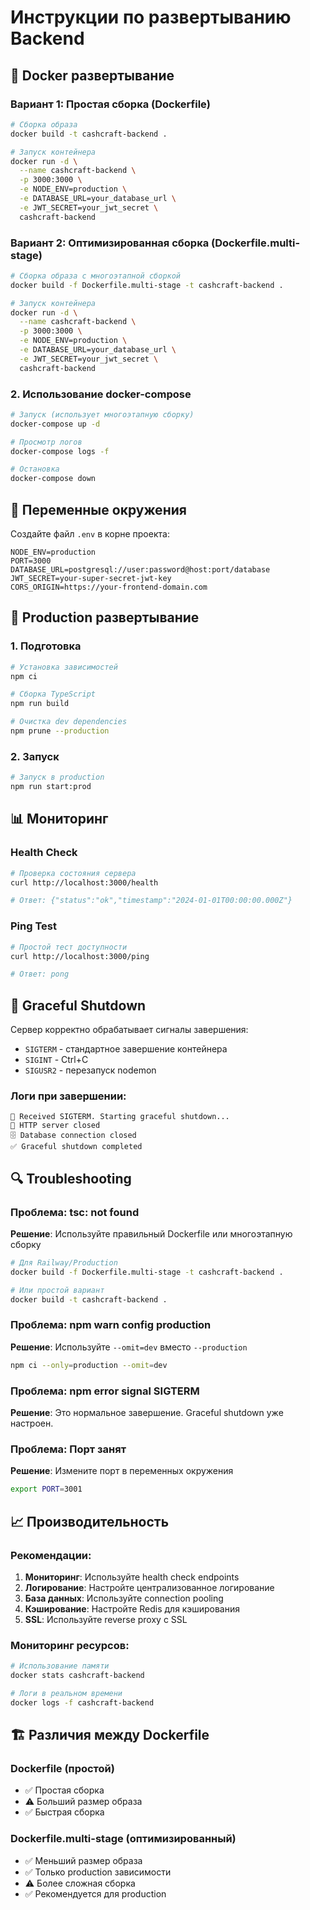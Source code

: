 # Инструкции по развертыванию Backend

## 🐳 Docker развертывание

### Вариант 1: Простая сборка (Dockerfile)

```bash
# Сборка образа
docker build -t cashcraft-backend .

# Запуск контейнера
docker run -d \
  --name cashcraft-backend \
  -p 3000:3000 \
  -e NODE_ENV=production \
  -e DATABASE_URL=your_database_url \
  -e JWT_SECRET=your_jwt_secret \
  cashcraft-backend
```

### Вариант 2: Оптимизированная сборка (Dockerfile.multi-stage)

```bash
# Сборка образа с многоэтапной сборкой
docker build -f Dockerfile.multi-stage -t cashcraft-backend .

# Запуск контейнера
docker run -d \
  --name cashcraft-backend \
  -p 3000:3000 \
  -e NODE_ENV=production \
  -e DATABASE_URL=your_database_url \
  -e JWT_SECRET=your_jwt_secret \
  cashcraft-backend
```

### 2. Использование docker-compose

```bash
# Запуск (использует многоэтапную сборку)
docker-compose up -d

# Просмотр логов
docker-compose logs -f

# Остановка
docker-compose down
```

## 🔧 Переменные окружения

Создайте файл `.env` в корне проекта:

```env
NODE_ENV=production
PORT=3000
DATABASE_URL=postgresql://user:password@host:port/database
JWT_SECRET=your-super-secret-jwt-key
CORS_ORIGIN=https://your-frontend-domain.com
```

## 🚀 Production развертывание

### 1. Подготовка

```bash
# Установка зависимостей
npm ci

# Сборка TypeScript
npm run build

# Очистка dev dependencies
npm prune --production
```

### 2. Запуск

```bash
# Запуск в production
npm run start:prod
```

## 📊 Мониторинг

### Health Check

```bash
# Проверка состояния сервера
curl http://localhost:3000/health

# Ответ: {"status":"ok","timestamp":"2024-01-01T00:00:00.000Z"}
```

### Ping Test

```bash
# Простой тест доступности
curl http://localhost:3000/ping

# Ответ: pong
```

## 🛑 Graceful Shutdown

Сервер корректно обрабатывает сигналы завершения:

- `SIGTERM` - стандартное завершение контейнера
- `SIGINT` - Ctrl+C
- `SIGUSR2` - перезапуск nodemon

### Логи при завершении:

```
🛑 Received SIGTERM. Starting graceful shutdown...
📡 HTTP server closed
🗄️ Database connection closed
✅ Graceful shutdown completed
```

## 🔍 Troubleshooting

### Проблема: tsc: not found

**Решение**: Используйте правильный Dockerfile или многоэтапную сборку

```bash
# Для Railway/Production
docker build -f Dockerfile.multi-stage -t cashcraft-backend .

# Или простой вариант
docker build -t cashcraft-backend .
```

### Проблема: npm warn config production

**Решение**: Используйте `--omit=dev` вместо `--production`

```bash
npm ci --only=production --omit=dev
```

### Проблема: npm error signal SIGTERM

**Решение**: Это нормальное завершение. Graceful shutdown уже настроен.

### Проблема: Порт занят

**Решение**: Измените порт в переменных окружения

```bash
export PORT=3001
```

## 📈 Производительность

### Рекомендации:

1. **Мониторинг**: Используйте health check endpoints
2. **Логирование**: Настройте централизованное логирование
3. **База данных**: Используйте connection pooling
4. **Кэширование**: Настройте Redis для кэширования
5. **SSL**: Используйте reverse proxy с SSL

### Мониторинг ресурсов:

```bash
# Использование памяти
docker stats cashcraft-backend

# Логи в реальном времени
docker logs -f cashcraft-backend
```

## 🏗️ Различия между Dockerfile

### Dockerfile (простой)
- ✅ Простая сборка
- ⚠️ Больший размер образа
- ✅ Быстрая сборка

### Dockerfile.multi-stage (оптимизированный)
- ✅ Меньший размер образа
- ✅ Только production зависимости
- ⚠️ Более сложная сборка
- ✅ Рекомендуется для production 